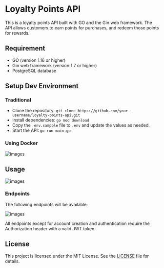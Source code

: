 # Loyalty Points API
This is a loyalty points API built with GO and the Gin web framework. The API allows customers to earn points for purchases, and redeem those points for rewards.

## Requirement
- GO (version 1.16 or higher)
- Gin web framework (version 1.7 or higher)
- PostgreSQL database 

## Setup Dev Environment
### Traditional
- Clone the repository: `git clone https://github.com/your-username/loyalty-points-api.git`
- Install dependencies: `go mod download`
- Copy the `.env.sampple` file to `.env` and update the values as needed.
- Start the API: `go run main.go`

### Using Docker

![images](https://user-images.githubusercontent.com/60213982/224079894-df3edad3-cea7-45c4-9c3b-5017926a54b2.png)

## Usage

![images](https://user-images.githubusercontent.com/60213982/224079894-df3edad3-cea7-45c4-9c3b-5017926a54b2.png)

### Endpoints
The following endpoints will be available:

![images](https://user-images.githubusercontent.com/60213982/224079894-df3edad3-cea7-45c4-9c3b-5017926a54b2.png)

All endpoints except for account creation and authentication require the Authorization header with a valid JWT token.

## License
This project is licensed under the MIT License. See the [LICENSE](https://github.com/Njoguu/loyalty-points-system-api/blob/main/LICENSE) file for details.
